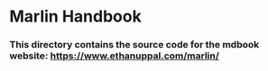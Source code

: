 # Marlin Handbook

### This directory contains the source code for the mdbook website: https://www.ethanuppal.com/marlin/
